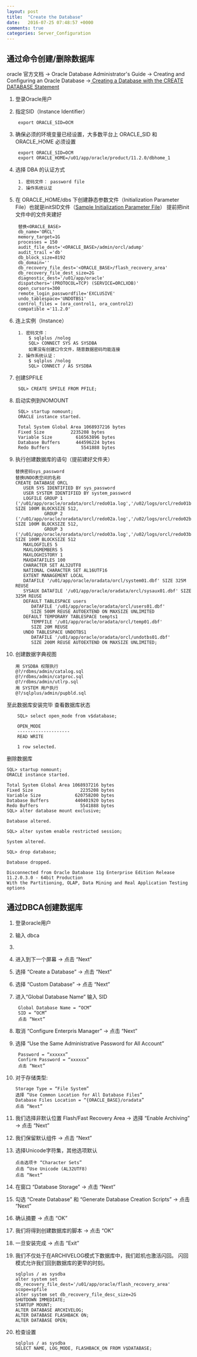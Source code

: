 ```yaml
---
layout: post
title:  "Create the Database"
date:   2016-07-25 07:48:57 +0000
comments: true
categories: Server_Configuration
---
```


## 通过命令创建/删除数据库 ##
oracle 官方文档 -> Oracle Database Administrator's Guide -> Creating and Configuring an Oracle Database ->[ Creating a Database with the CREATE DATABASE Statement](http://docs.oracle.com/cd/E11882_01/server.112/e25494/create.htm#ADMIN11074)

1. 登录Oracle用户

2. 指定SID（Instance Identifier）

    	export ORACLE_SID=OCM

3. 确保必须的环境变量已经设置，大多数平台上 ORACLE_SID 和 ORACLE_HOME 必须设置
		
		export ORACLE_SID=OCM
		export ORACLE_HOME=/u01/app/oracle/product/11.2.0/dbhome_1

4. 选择 DBA 的认证方式
		
		1. 密码文件： password file
		2. 操作系统认证
		
5. 在 ORACLE_HOME/dbs 下创建静态参数文件（Initialization Parameter File）也就是initSID文件（[Sample Initialization Parameter File](http://docs.oracle.com/cd/E11882_01/server.112/e25494/create.htm#ADMIN11112)）
提前把init文件中的文件夹建好

		替换<ORACLE_BASE>
		db_name='ORCL'
		memory_target=1G
		processes = 150
		audit_file_dest='<ORACLE_BASE>/admin/orcl/adump'
		audit_trail ='db'
		db_block_size=8192
		db_domain=''
		db_recovery_file_dest='<ORACLE_BASE>/flash_recovery_area'
		db_recovery_file_dest_size=2G
		diagnostic_dest='/u01/app/oracle'
		dispatchers='(PROTOCOL=TCP) (SERVICE=ORCLXDB)'
		open_cursors=300 
		remote_login_passwordfile='EXCLUSIVE'
		undo_tablespace='UNDOTBS1'
		control_files = (ora_control1, ora_control2)
		compatible ='11.2.0'


6. 连上实例（Instance）

		1. 密码文件：
			$ sqlplus /nolog
			SQL> CONNECT SYS AS SYSDBA
			如果没有创建口令文件，随意数据密码均能连接
		2. 操作系统认证：
			$ sqlplus /nolog
			SQL> CONNECT / AS SYSDBA
7. 创建SPFILE
		
		SQL> CREATE SPFILE FROM PFILE;
		
8. 启动实例到NOMOUNT

		SQL> startup nomount;
		ORACLE instance started.
		
		Total System Global Area 1068937216 bytes
		Fixed Size		    2235208 bytes
		Variable Size		  616563896 bytes
		Database Buffers	  444596224 bytes
		Redo Buffers		    5541888 bytes

10. 执行创建数据库的语句（提前建好文件夹）
		
		替换密码sys_password
		替换UNDO表空间的名称
		CREATE DATABASE ORCL
		   USER SYS IDENTIFIED BY sys_password
		   USER SYSTEM IDENTIFIED BY system_password
		   LOGFILE GROUP 1 ('/u01/app/oracle/oradata/orcl/redo01a.log','/u02/logs/orcl/redo01b.log') SIZE 100M BLOCKSIZE 512,
		           GROUP 2 ('/u01/app/oracle/oradata/orcl/redo02a.log','/u02/logs/orcl/redo02b.log') SIZE 100M BLOCKSIZE 512,
		           GROUP 3 ('/u01/app/oracle/oradata/orcl/redo03a.log','/u02/logs/orcl/redo03b.log') SIZE 100M BLOCKSIZE 512
		   MAXLOGFILES 5
		   MAXLOGMEMBERS 5
		   MAXLOGHISTORY 1
		   MAXDATAFILES 100
		   CHARACTER SET AL32UTF8
		   NATIONAL CHARACTER SET AL16UTF16
		   EXTENT MANAGEMENT LOCAL
		   DATAFILE '/u01/app/oracle/oradata/orcl/system01.dbf' SIZE 325M REUSE
		   SYSAUX DATAFILE '/u01/app/oracle/oradata/orcl/sysaux01.dbf' SIZE 325M REUSE
		   DEFAULT TABLESPACE users
		      DATAFILE '/u01/app/oracle/oradata/orcl/users01.dbf'
		      SIZE 500M REUSE AUTOEXTEND ON MAXSIZE UNLIMITED
		   DEFAULT TEMPORARY TABLESPACE tempts1
		      TEMPFILE '/u01/app/oracle/oradata/orcl/temp01.dbf'
		      SIZE 20M REUSE
		   UNDO TABLESPACE UNDOTBS1
		      DATAFILE '/u01/app/oracle/oradata/orcl/undotbs01.dbf'
		      SIZE 200M REUSE AUTOEXTEND ON MAXSIZE UNLIMITED;

11. 创建数据字典视图

		用 SYSDBA 权限执行
		@?/rdbms/admin/catalog.sql
		@?/rdbms/admin/catproc.sql
		@?/rdbms/admin/utlrp.sql
		用 SYSTEM 用户执行
		@?/sqlplus/admin/pupbld.sql

至此数据库安装完毕
查看数据库状态

		SQL> select open_mode from v$database;

		OPEN_MODE
		--------------------
		READ WRITE
		
		1 row selected.

删除数据库

	SQL> startup nomount;
	ORACLE instance started.
	
	Total System Global Area 1068937216 bytes
	Fixed Size                  2235208 bytes
	Variable Size             620758200 bytes
	Database Buffers          440401920 bytes
	Redo Buffers                5541888 bytes
	SQL> alter database mount exclusive;

	Database altered.
	
	SQL> alter system enable restricted session;
	
	System altered.
	
	SQL> drop database;
	
	Database dropped.
	
	Disconnected from Oracle Database 11g Enterprise Edition Release 11.2.0.3.0 - 64bit Production
	With the Partitioning, OLAP, Data Mining and Real Application Testing options


## 通过DBCA创建数据库 ##
1. 登录oracle用户 

2. 输入 dbca

3. 
45. 进入到下一个屏幕 -> 点击 “Next”

5. 选择 “Create a Database” -> 点击 “Next”

6. 选择 “Custom Database” -> 点击 “Next”

7. 进入“Global Database Name” 输入 SID

    	Global Database Name = “OCM”
    	SID = “OCM”
    	点击 “Next”

8. 取消 “Configure Enterpris Manager” -> 点击 “Next”

9. 选择 “Use the Same Administrative Password for All Account”

    	Password = “xxxxxx”
    	Confirm Password = “xxxxxx”
    	点击 “Next”

10. 对于存储类型:

    	Storage Type = “File System”
    	选择 “Use Common Location for All Database Files”
    	Database Files Location = “{ORACLE_BASE}/oradata”
    	点击 “Next”	

11. 我们选择非默认位置 Flash/Fast Recovery Area -> 选择 “Enable Archiving” -> 点击 “Next”

12. 我们保留默认组件 -> 点击 “Next”

13. 选择Unicode字符集，其他选项默认

    	点击选项卡 “Character Sets”
    	点击 “Use Unicode (AL32UTF8)
    	点击 “Next”

14. 在窗口 “Database Storage” -> 点击 “Next”

15. 勾选 “Create Database” 和 “Generate Database Creation Scripts” -> 点击 “Next”

16. 确认摘要 -> 点击 “OK”

17. 我们将得到创建数据库的脚本 -> 点击 “OK”

18. 一旦安装完成 -> 点击 “Exit”

19. 我们不仅处于在ARCHIVELOG模式下数据库中，我们趁机也激活闪回。 闪回模式允许我们回到数据库的更早的时刻。

    	sqlplus / as sysdba
    	alter system set db_recovery_file_dest='/u01/app/oracle/flash_recovery_area' scope=spfile
    	alter system set db_recovery_file_desc_size=2G
    	SHUTDOWN IMMEDIATE;
    	STARTUP MOUNT;
    	ALTER DATABASE ARCHIVELOG;
    	ALTER DATABASE FLASHBACK ON;
    	ALTER DATABASE OPEN;

20. 检查设置

    	sqlplus / as sysdba
    	SELECT NAME, LOG_MODE, FLASHBACK_ON FROM V$DATABASE;